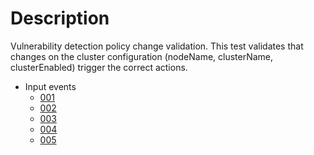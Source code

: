 # Description

Vulnerability detection policy change validation.
This test validates that changes on the cluster configuration (nodeName, clusterName, clusterEnabled) trigger the correct actions.

- Input events
    - [001](args_001.json)
    - [002](args_002.json)
    - [003](args_003.json)
    - [004](args_004.json)
    - [005](args_005.json)
